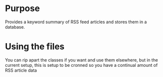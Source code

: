 Purpose
=======
Provides a keyword summary of RSS feed articles and stores them in a database.

Using the files
================
You can rip apart the classes if you want and use them elsewhere, but in the current setup, this is setup to be cronned so you have a continual amount of RSS article data
